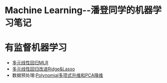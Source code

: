 # Machine  Learning--潘登同学的机器学习笔记


# 有监督机器学习
+ [多元线性回归MLR](https://blog.csdn.net/weixin_52185313/article/details/120694531)
+ [多元线性回归改进Ridge&Lasso](https://blog.csdn.net/weixin_52185313/article/details/120725639)
+ 数据预处理:[Polynomial多项式升维和PCA降维](https://blog.csdn.net/weixin_52185313/article/details/120769326)












